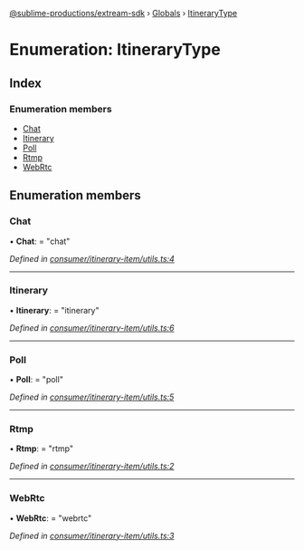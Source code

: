 [@sublime-productions/extream-sdk](../README.md) › [Globals](../globals.md) › [ItineraryType](itinerarytype.md)

# Enumeration: ItineraryType

## Index

### Enumeration members

* [Chat](itinerarytype.md#chat)
* [Itinerary](itinerarytype.md#itinerary)
* [Poll](itinerarytype.md#poll)
* [Rtmp](itinerarytype.md#rtmp)
* [WebRtc](itinerarytype.md#webrtc)

## Enumeration members

###  Chat

• **Chat**: = "chat"

*Defined in [consumer/itinerary-item/utils.ts:4](https://github.com/Extream-SaaS/ex-sdk/blob/dd0fa1a/src/consumer/itinerary-item/utils.ts#L4)*

___

###  Itinerary

• **Itinerary**: = "itinerary"

*Defined in [consumer/itinerary-item/utils.ts:6](https://github.com/Extream-SaaS/ex-sdk/blob/dd0fa1a/src/consumer/itinerary-item/utils.ts#L6)*

___

###  Poll

• **Poll**: = "poll"

*Defined in [consumer/itinerary-item/utils.ts:5](https://github.com/Extream-SaaS/ex-sdk/blob/dd0fa1a/src/consumer/itinerary-item/utils.ts#L5)*

___

###  Rtmp

• **Rtmp**: = "rtmp"

*Defined in [consumer/itinerary-item/utils.ts:2](https://github.com/Extream-SaaS/ex-sdk/blob/dd0fa1a/src/consumer/itinerary-item/utils.ts#L2)*

___

###  WebRtc

• **WebRtc**: = "webrtc"

*Defined in [consumer/itinerary-item/utils.ts:3](https://github.com/Extream-SaaS/ex-sdk/blob/dd0fa1a/src/consumer/itinerary-item/utils.ts#L3)*
